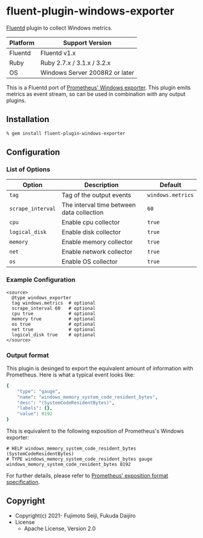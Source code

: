 # fluent-plugin-windows-exporter

[Fluentd](https://fluentd.org/) plugin to collect Windows metrics.

 | Platform |        Support Version         |
 |----------|--------------------------------|
 | Fluentd  | Fluentd v1.x                   |
 | Ruby     | Ruby 2.7.x / 3.1.x / 3.2.x     |
 | OS       | Windows Server 2008R2 or later |

This is a Fluentd port of [Prometheus' Windows exporter](https://github.com/prometheus-community/windows_exporter).
This plugin emits metrics as event stream, so can be used in combination with any output plugins.

## Installation

```sh
% gem install fluent-plugin-windows-exporter
```

## Configuration

### List of Options

| Option           | Description              | Default           |
| ---------------- | ------------------------ | ----------------- |
| `tag`            | Tag of the output events | `windows.metrics` |
| `scrape_interval`| The interval time between data collection | `60` |
| `cpu`            | Enable cpu collector     | `true` |
| `logical_disk`   | Enable disk collector    | `true` |
| `memory`         | Enable memory collector  | `true` |
| `net`            | Enable network collector | `true` |
| `os`             | Enable OS collector      | `true` |

### Example Configuration

```
<source>
  @type windows_exporter
  tag windows.metrics  # optional
  scrape_interval 60   # optional
  cpu true             # optional
  memory true          # optional
  os true              # optional
  net true             # optional
  logical_disk true    # optional
</source>
```

### Output format

This plugin is desinged to export the equivalent amount of information with Prometheus.
Here is what a typical event looks like:

```ruby
{
    "type": "gauge",
    "name": "windows_memory_system_code_resident_bytes",
    "desc": "(SystemCodeResidentBytes)",
    "labels": {},
    "value": 8192
}
```

This is equivalent to the following exposition of Prometheus's Windows exporter:

```
# HELP windows_memory_system_code_resident_bytes (SystemCodeResidentBytes)
# TYPE windows_memory_system_code_resident_bytes gauge
windows_memory_system_code_resident_bytes 8192
```

For further details, please refer to [Prometheus' exposition format specification](https://github.com/prometheus/docs/blob/main/content/docs/instrumenting/exposition_formats.md).

## Copyright

* Copyright(c) 2021- Fujimoto Seiji, Fukuda Daijiro
* License
  * Apache License, Version 2.0
